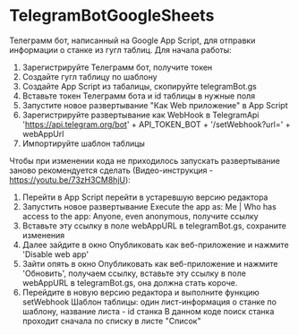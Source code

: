 # TelegramBotGoogleSheets
Телеграмм бот, написанный на Google App Script, для отправки информации о станке из гугл таблиц.
Для начала работы:
  1. Зарегистрируйте Телеграмм бот, получите токен
  2. Создайте гугл таблицу по шаблону
  3. Создайте App Script из табалицы, скопируйте telegramBot.gs
  4. Вставьте токен Телеграмм бота и id таблицы в нужные поля
  5. Запустите новое развертывание "Как Web приложение" в App Script
  6. Зарегистрируйте развертывание как WebHook в TelegramApi 'https://api.telegram.org/bot' + API_TOKEN_BOT + '/setWebhook?url=' + webAppUrl
  7. Импортируйте шаблон таблицы
 
Чтобы при изменении кода не приходилось запускать развертывание заново рекомендуется сделать (Видео-инструкция - https://youtu.be/73zH3CM8hjU):
  1. Перейти в App Script перейти в устаревшую версию редактора
  2. Запустить новое развертывание Execute the app as: Me | Who has access to the app: Anyone, even anonymous, получите ссылку
  3. Вставьте эту ссылку в поле webAppURL в telegramBot.gs, сохраните изменения
  4. Далее зайдите в окно Опубликовать как веб-приложение и нажмите 'Disable web app'
  5. Зайти опять в окно Опубликовать как веб-приложение и нажмите 'Обновить', получаем ссылку, вставьте эту ссылку в поле webAppURL в telegramBot.gs, она должна стать короче.
  6. Перейдите в новую версию редактора и выполните функцию setWebhook
Шаблон таблицы: один лист-информация о станке по шаблону, название листа - id станка
В данном коде поиск станка проходит сначала по списку в листе "Список"
